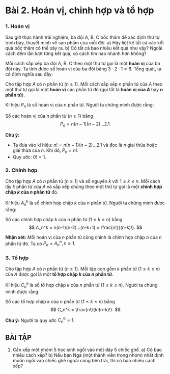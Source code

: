 # Bài 2. Hoán vị, chỉnh hợp và tổ hợp

### 1. Hoán vị
Sau giờ thực hành trải nghiệm, ba đội A, B, C bốc thăm để xác định thứ tự trình bày, thuyết minh về sản phẩm của mỗi đội.
a) Hãy liệt kê tất cả các kết quả bốc thăm có thể xảy ra.
b) Có tất cả bao nhiêu kết quả như vậy? Ngoài cách đếm lần lượt từng kết quả, có cách tìm nào nhanh hơn không?

Mỗi cách sắp xếp ba đội A, B, C theo một thứ tự gọi là một **hoán vị** của ba đội này. Ta tính được số hoán vị của ba đội bằng $3 \cdot 2 \cdot 1 = 6$.
Tổng quát, ta có định nghĩa sau đây:

Cho tập hợp $A$ có $n$ phần tử ($n \geq 1$).
Mỗi cách sắp xếp $n$ phần tử của $A$ theo một thứ tự gọi là một **hoán vị** các phần tử đó (gọi tắt là **hoán vị của $A$** hay **$n$ phần tử**).

Kí hiệu $P_n$ là số hoán vị của $n$ phần tử.
Người ta chứng minh được rằng:

Số các hoán vị của $n$ phần tử ($n \geq 1$) bằng
$$
P_n = n(n-1)(n-2)...2.1.
$$

**Chú ý:**
- Ta đưa vào kí hiệu: $n! = n(n-1)(n-2)...2.1$ và đọc là $n$ giai thừa hoặc giai thừa của $n$.
Khi đó, $P_n = n!$.
- Quy ước: $0! = 1$.

### 2. Chỉnh hợp

Cho tập hợp $A$ có $n$ phần tử ($n \geq 1$) và số nguyên $k$ với $1 \leq k \leq n$.
Mỗi cách lấy $k$ phần tử của $A$ và sắp xếp chúng theo một thứ tự gọi là một **chỉnh hợp chập $k$ của $n$ phần tử** đó.

Kí hiệu $A_n^k$ là số chỉnh hợp chập $k$ của $n$ phần tử.
Người ta chứng minh được rằng:

Số các chỉnh hợp chập $k$ của $n$ phần tử ($1 \leq k \leq n$) bằng
$$
A_n^k = n(n-1)(n-2)...(n-k+1) = \frac{n!}{(n-k)!}.
$$

**Nhận xét:** Mỗi hoán vị của $n$ phần tử cũng chính là chỉnh hợp chập $n$ của $n$ phần tử đó.
Ta có $P_n = A_n^n, n \geq 1$.

### 3. Tổ hợp

Cho tập hợp $A$ có $n$ phần tử ($n \geq 1$).
Mỗi tập con gồm $k$ phần tử ($1 \leq k \leq n$) của $A$ được gọi là một **tổ hợp chập $k$ của $n$ phần tử**.

Kí hiệu $C_n^k$ là số tổ hợp chập $k$ của $n$ phần tử ($1 \leq k \leq n$).
Người ta chứng minh được rằng:

Số các tổ hợp chập $k$ của $n$ phần tử ($1 \leq k \leq n$) bằng
$$
C_n^k = \frac{n!}{k!(n-k)!}.
$$

**Chú ý:** Người ta quy ước $C_n^0 = 1$.

## BÀI TẬP

1. Cần xếp một nhóm 5 học sinh ngồi vào một dãy 5 chiếc ghế.
a) Có bao nhiêu cách xếp?
b) Nếu bạn Nga (một thành viên trong nhóm) nhất định muốn ngồi vào chiếc ghế ngoài cùng bên trái, thì có bao nhiêu cách xếp?
